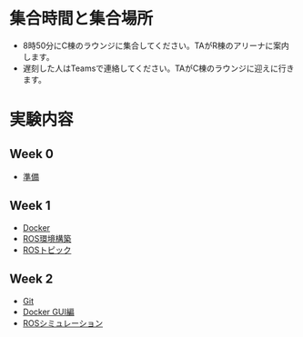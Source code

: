 # 集合時間と集合場所
- 8時50分にC棟のラウンジに集合してください。TAがR棟のアリーナに案内します。
- 遅刻した人はTeamsで連絡してください。TAがC棟のラウンジに迎えに行きます。

# 実験内容
## Week 0
- [準備](https://stl-apu.github.io/advanced_experiment/preparetions)

## Week 1
- [Docker](https://stl-apu.github.io/advanced_experiment/docker)
- [ROS環境構築](https://stl-apu.github.io/advanced_experiment/ros_installation)
- [ROSトピック](https://stl-apu.github.io/advanced_experiment/basics)

## Week 2
- [Git](https://stl-apu.github.io/advanced_experiment/git)
- [Docker GUI編](https://stl-apu.github.io/advanced_experiment/docker_gui)
- [ROSシミュレーション](https://stl-apu.github.io/advanced_experiment/ros_docker)

